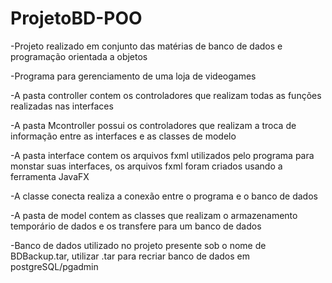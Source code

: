 # ProjetoBD-POO
-Projeto realizado em conjunto das matérias de banco de dados e programação orientada a objetos

-Programa para gerenciamento de uma loja de videogames

-A pasta controller contem os controladores que realizam todas as funções realizadas nas interfaces

-A pasta Mcontroller possui os controladores que realizam a troca de informação entre as interfaces e as classes de modelo 

-A pasta interface contem os arquivos fxml utilizados pelo programa para monstar suas interfaces, os arquivos fxml foram criados usando a ferramenta JavaFX

-A classe conecta realiza a conexão entre o programa e o banco de dados 

-A pasta de model contem as classes que realizam o armazenamento temporário de dados e os transfere para um banco de dados

-Banco de dados utilizado no projeto presente sob o nome de BDBackup.tar, utilizar .tar para recriar banco de dados em postgreSQL/pgadmin
